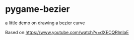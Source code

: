 # pygame-bezier
a little demo on drawing a bezier curve

Based on https://www.youtube.com/watch?v=dXECQRlmIaE
